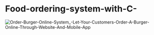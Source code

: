 # Food-ordering-system-with-C-
![Order-Burger-Online-System_-Let-Your-Customers-Order-A-Burger-Online-Through-Website-And-Mobile-App](https://user-images.githubusercontent.com/88375196/213188164-e3deba0f-c7e1-47bb-8e3b-f81fe6686548.jpg)
